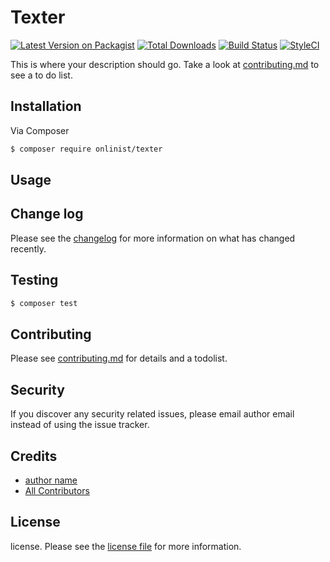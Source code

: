 # Texter

[![Latest Version on Packagist][ico-version]][link-packagist]
[![Total Downloads][ico-downloads]][link-downloads]
[![Build Status][ico-travis]][link-travis]
[![StyleCI][ico-styleci]][link-styleci]

This is where your description should go. Take a look at [contributing.md](contributing.md) to see a to do list.

## Installation

Via Composer

``` bash
$ composer require onlinist/texter
```

## Usage

## Change log

Please see the [changelog](changelog.md) for more information on what has changed recently.

## Testing

``` bash
$ composer test
```

## Contributing

Please see [contributing.md](contributing.md) for details and a todolist.

## Security

If you discover any security related issues, please email author email instead of using the issue tracker.

## Credits

- [author name][link-author]
- [All Contributors][link-contributors]

## License

license. Please see the [license file](license.md) for more information.

[ico-version]: https://img.shields.io/packagist/v/onlinist/texter.svg?style=flat-square
[ico-downloads]: https://img.shields.io/packagist/dt/onlinist/texter.svg?style=flat-square
[ico-travis]: https://img.shields.io/travis/onlinist/texter/master.svg?style=flat-square
[ico-styleci]: https://styleci.io/repos/12345678/shield

[link-packagist]: https://packagist.org/packages/onlinist/texter
[link-downloads]: https://packagist.org/packages/onlinist/texter
[link-travis]: https://travis-ci.org/onlinist/texter
[link-styleci]: https://styleci.io/repos/12345678
[link-author]: https://github.com/onlinist
[link-contributors]: ../../contributors
